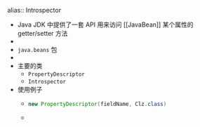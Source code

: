 alias:: Introspector

- Java JDK 中提供了一套 API 用来访问 [[JavaBean]] 某个属性的 getter/setter 方法
-
- `java.beans` 包
-
- 主要的类
	- `PropertyDescriptor`
	- `Introspector`
- 使用例子
	- ```java
	  new PropertyDescriptor(fieldName, Clz.class)
	  ```
	-